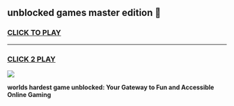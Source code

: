 
## unblocked games master edition 👋
<h3>
<a href="https://premium.freeplayer.one?title=unblocked_games_master_edition&ref=13F">CLICK TO PLAY</a></h3>
<hr>

<h3>
<a href="https://premium.freeplayer.one?title=unblocked_games_master_edition&ref=13F">CLICK 2 PLAY</a>
  
</h3>

<a href="https://premium.freeplayer.one?title=unblocked_games_master_edition&ref=12F/"><img src="https://clearcache.store/games.png"></a>


**worlds hardest game unblocked: Your Gateway to Fun and Accessible Online Gaming**
